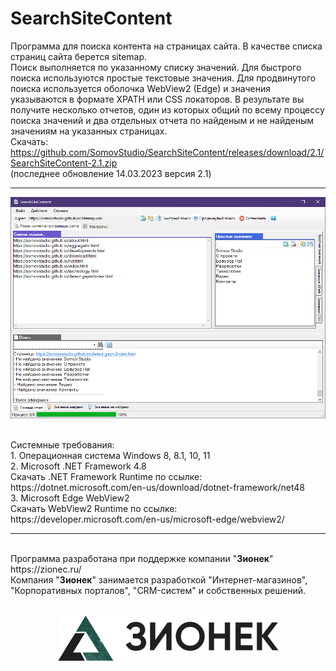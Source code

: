 # SearchSiteContent
Программа для поиска контента на страницах сайта. В качестве списка страниц сайта берется sitemap.
<br>
Поиск выполняется по указанному списку значений. 
Для быстрого поиска используются простые текстовые значения. 
Для продвинутого поиска используется оболочка WebView2 (Edge) и значения указываются в формате XPATH или CSS локаторов.
В результате вы получите несколько отчетов, один из которых общий по всему процессу поиска значений 
и два отдельных отчета по найденым и не найденым значениям на указанных страницах.
<br>
Скачать: https://github.com/SomovStudio/SearchSiteContent/releases/download/2.1/SearchSiteContent-2.1.zip
<br>
(последнее обновление 14.03.2023 версия 2.1)
<hr>
<p align="center">
  <img src="https://github.com/SomovStudio/SearchSiteContent/blob/main/SearchSiteContent.v2/SearchSiteContent/img/screenshot.png">
</p>
<br>
Системные требования:
<br>1. Операционная система Windows 8, 8.1, 10, 11
<br>2. Microsoft .NET Framework 4.8
<br>Скачать .NET Framework Runtime по ссылке: https://dotnet.microsoft.com/en-us/download/dotnet-framework/net48
<br>3. Microsoft Edge WebView2
<br>Скачать WebView2 Runtime по ссылке: https://developer.microsoft.com/en-us/microsoft-edge/webview2/
<br>
<hr>
<br>Программа разработана при поддержке компании "<b>Зионек</b>" https://zionec.ru/
<br>Компания "<b>Зионек</b>" занимается разработкой "Интернет-магазинов", "Корпоративных порталов", "CRM-систем" и собственных решений.
<br><br>
<p align="center">
  <img src="https://github.com/SomovStudio/Hat/blob/main/Img/partners/companyzionec.png">
</p>